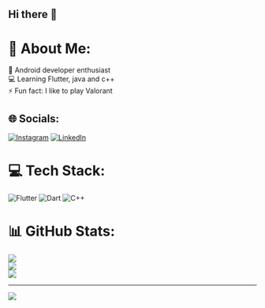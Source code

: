 ## Hi there 👋

# 💫 About Me:
📱 Android developer enthusiast<br>💻 Learning Flutter, java and c++<br>⚡ Fun fact: I like to play Valorant


## 🌐 Socials:
[![Instagram](https://img.shields.io/badge/Instagram-%23E4405F.svg?logo=Instagram&logoColor=white)](https://instagram.com/https://www.instagram.com/fishiwak/?hl=en) [![LinkedIn](https://img.shields.io/badge/LinkedIn-%230077B5.svg?logo=linkedin&logoColor=white)](https://linkedin.com/in/https://www.linkedin.com/in/hafiz-nazwa-nugraha-022026289/) 

# 💻 Tech Stack:
![Flutter](https://img.shields.io/badge/Flutter-%2302569B.svg?style=for-the-badge&logo=Flutter&logoColor=white) ![Dart](https://img.shields.io/badge/dart-%230175C2.svg?style=for-the-badge&logo=dart&logoColor=white) ![C++](https://img.shields.io/badge/c++-%2300599C.svg?style=for-the-badge&logo=c%2B%2B&logoColor=white)
# 📊 GitHub Stats:
![](https://github-readme-stats.vercel.app/api?username=fish-shy&theme=radical&hide_border=false&include_all_commits=false&count_private=false)<br/>
![](https://github-readme-streak-stats.herokuapp.com/?user=fish-shy&theme=radical&hide_border=false)<br/>
![](https://github-readme-stats.vercel.app/api/top-langs/?username=fish-shy&theme=radical&hide_border=false&include_all_commits=false&count_private=false&layout=compact)

---
[![](https://visitcount.itsvg.in/api?id=fish-shy&icon=0&color=0)](https://visitcount.itsvg.in)

<!-- Proudly created with GPRM ( https://gprm.itsvg.in ) -->

